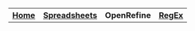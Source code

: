 <table style="width:100%">
  <tr>
    <th><a href="Home.md">Home</a></th>
    <th><a href="Spreadsheet.md">Spreadsheets</a></th>
    <th>OpenRefine</th>
    <th><a href="ReGex.md">RegEx</a></th>
  </tr>
<table>
